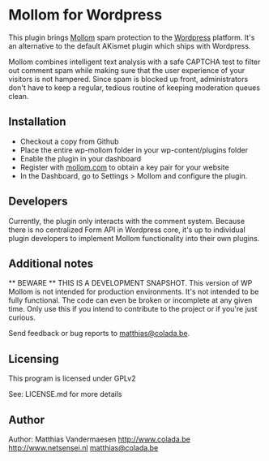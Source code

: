 Mollom for Wordpress
====================

This plugin brings [Mollom](http://www.mollom.com) spam protection to the
[Wordpress](http://www.wordpress.org) platform. It's an alternative to the default
AKismet plugin which ships with Wordpress.

Mollom combines intelligent text analysis with a safe CAPTCHA test to filter out
comment spam while making sure that the user experience of your visitors is not hampered.
Since spam is blocked up front, administrators don't have to keep a regular, tedious routine
of keeping moderation queues clean.

Installation
------------

* Checkout a copy from Github
* Place the entire wp-mollom folder in your wp-content/plugins folder
* Enable the plugin in your dashboard
* Register with [mollom.com](http://www.mollom.com) to obtain a key pair for your website
* In the Dashboard, go to Settings > Mollom and configure the plugin.

Developers
----------

Currently, the plugin only interacts with the comment system. Because there is no centralized
Form API in Wordpress core, it's up to individual plugin developers to implement Mollom
functionality into their own plugins.

Additional notes
----------------

** BEWARE ** THIS IS A DEVELOPMENT SNAPSHOT.
This version of WP Mollom is not intended for production environments. It's not intended to be
fully functional. The code can even be broken or incomplete at any given time. Only use this
if you intend to contribute to the project or if you're just curious.

Send feedback or bug reports to matthias@colada.be.

Licensing
---------
This program is licensed under GPLv2

See: LICENSE.md for more details

Author
------
Author: Matthias Vandermaesen
http://www.colada.be
http://www.netsensei.nl
matthias@colada.be
